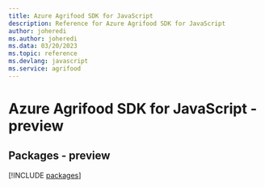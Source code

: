 ```yaml
---
title: Azure Agrifood SDK for JavaScript
description: Reference for Azure Agrifood SDK for JavaScript
author: joheredi
ms.author: joheredi
ms.data: 03/20/2023
ms.topic: reference
ms.devlang: javascript
ms.service: agrifood
---
```

# Azure Agrifood SDK for JavaScript - preview
## Packages - preview
[!INCLUDE [packages](agrifood-index.md)]